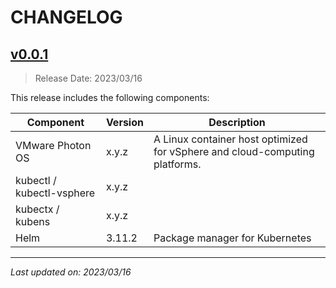 # CHANGELOG

## [v0.0.1](https://gitlab.eng.vmware.com/sydney/containers/tanzu/releases/tag/v0.0.1)

> Release Date: 2023/03/16

This release includes the following components:

| Component                 | Version | Description                                                                 |
|---------------------------|---------|-----------------------------------------------------------------------------|
| VMware Photon OS          | x.y.z   | A Linux container host optimized for vSphere and cloud-computing platforms. |
| kubectl / kubectl-vsphere | x.y.z   |                                                                             |
| kubectx / kubens          | x.y.z   |                                                                             |
| Helm                      | 3.11.2  | Package manager for Kubernetes                                              |

***
_Last updated on: 2023/03/16_
